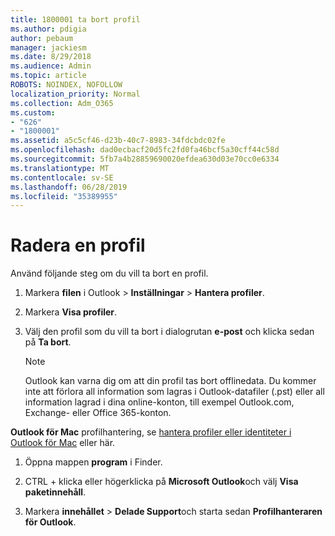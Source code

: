```yaml
---
title: 1800001 ta bort profil
ms.author: pdigia
author: pebaum
manager: jackiesm
ms.date: 8/29/2018
ms.audience: Admin
ms.topic: article
ROBOTS: NOINDEX, NOFOLLOW
localization_priority: Normal
ms.collection: Adm_O365
ms.custom:
- "626"
- "1800001"
ms.assetid: a5c5cf46-d23b-40c7-8983-34fdcbdc02fe
ms.openlocfilehash: dad0ecbacf20d5fc2fd0fa46bcf5a30cff44c58d
ms.sourcegitcommit: 5fb7a4b28859690020efdea630d03e70cc0e6334
ms.translationtype: MT
ms.contentlocale: sv-SE
ms.lasthandoff: 06/28/2019
ms.locfileid: "35389955"
---
```

# <a name="delete-a-profile"></a>Radera en profil

Använd följande steg om du vill ta bort en profil.
  
1. Markera **filen** i Outlook \> **Inställningar** \> **Hantera profiler**.

2. Markera **Visa profiler**.

3. Välj den profil som du vill ta bort i dialogrutan **e-post** och klicka sedan på **Ta bort**.

    > [!NOTE]
    > Outlook kan varna dig om att din profil tas bort offlinedata. Du kommer inte att förlora all information som lagras i Outlook-datafiler (.pst) eller all information lagrad i dina online-konton, till exempel Outlook.com, Exchange- eller Office 365-konton.
  
**Outlook för Mac** profilhantering, se [hantera profiler eller identiteter i Outlook för Mac](https://support.office.com/article/fed2a955-74df-4a24-bef6-78a426958c4c.aspx) eller här.
  
1. Öppna mappen **program** i Finder.

2. CTRL + klicka eller högerklicka på **Microsoft Outlook**och välj **Visa paketinnehåll**.

3. Markera **innehållet** \> **Delade Support**och starta sedan **Profilhanteraren för Outlook**.
